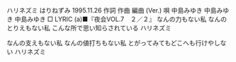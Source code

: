 ハリネズミ
はりねずみ
1995.11.26
作詞  作曲  編曲 (Ver.)   唄
中島みゆき   中島みゆき       中島みゆき
□ LYRIC (a)■『夜会VOL.7　２／２』
なんの力もない私
なんのとりえもない私
こんな所で思い知らされている
ハリネズミ

なんの支えもない私
なんの値打ちもない私
とがってみてもどこへも行けやしない
ハリネズミ